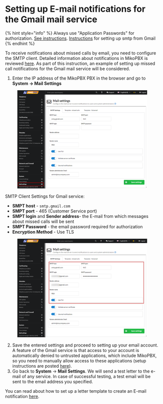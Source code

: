 # Setting up E-mail notifications for the Gmail mail service

{% hint style="info" %}
Always use "Application Passwords" for authorization. [See instructions](https://support.google.com/accounts/answer/6010255). [Instructions](https://support.google.com/a/answer/9003945?hl=en) for setting up smtp from Gmail
{% endhint %}

To receive notifications about missed calls by email, you need to configure the SMTP client. Detailed information about notifications in MikoPBX is reviewed [here](./). As part of this instruction, an example of setting up missed call notifications for the Gmail mail service will be considered.

1. Enter the IP address of the MikoPBX PBX in the browser and go to **System → Mail Settings**

<figure><img src="../../../.gitbook/assets/1 (12).png" alt=""><figcaption></figcaption></figure>

SMTP Client Settings for Gmail service:

* **SMPT host** - `smtp.gmail.com`
* **SMPT port** - 465 (Customer Service port)
* **SMPT login** and **Sender address**- the E-mail from which messages about missed calls will be sent
* **SMPT Password** - the email password required for authorization
* **Encryption Method** - Use TLS

<figure><img src="../../../.gitbook/assets/2 (3).png" alt=""><figcaption></figcaption></figure>

2. Save the entered settings and proceed to setting up your email account. A feature of the Gmail service is that access to your account is automatically denied to untrusted applications, which include MikoPBX, so you need to manually allow access to these applications (setup instructions are posted [here](https://support.google.com/accounts/answer/6010255)).
3. Go back to **System** → **Mail Settings**. We will send a test letter to the e-mail of any service. In case of successful testing, a test email will be sent to the email address you specified.

You can read about how to set up a letter template to create an E-mail notification [here](./).
